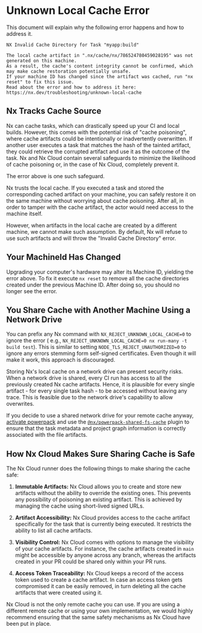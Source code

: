# Unknown Local Cache Error

This document will explain why the following error happens and how to address it.

```
NX Invalid Cache Directory for Task "myapp:build"

The local cache artifact in ".nx/cache/nx/786524780459028195" was not generated on this machine.
As a result, the cache's content integrity cannot be confirmed, which may make cache restoration potentially unsafe.
If your machine ID has changed since the artifact was cached, run "nx reset" to fix this issue.
Read about the error and how to address it here: https://nx.dev/troubleshooting/unknown-local-cache
```

## Nx Tracks Cache Source

Nx can cache tasks, which can drastically speed up your CI and local builds. However, this comes with the potential risk
of "cache poisoning", where cache artifacts could be intentionally or inadvertently overwritten. If another user
executes a task that matches the hash of the tainted artifact, they could retrieve the corrupted artifact and use it as
the outcome of the task. Nx and Nx Cloud contain several safeguards to minimize the likelihood of cache poisoning or, in
the case of Nx Cloud, completely prevent it.

The error above is one such safeguard.

Nx trusts the local cache. If you executed a task and stored the corresponding cached artifact on your machine, you can
safely restore it on the same machine without worrying about cache poisoning. After all, in order to tamper with the
cache artifact, the actor would need access to the machine itself.

However, when artifacts in the local cache are created by a different machine, we cannot make such assumption. By
default, Nx will refuse to use such artifacts and will throw the "Invalid Cache Directory" error.

## Your MachineId Has Changed

Upgrading your computer's hardware may alter its Machine ID, yielding the error above. To fix it execute `nx reset` to
remove all the cache directories created under the previous Machine ID. After doing so, you should no longer see the
error.

## You Share Cache with Another Machine Using a Network Drive

You can prefix any Nx command with `NX_REJECT_UNKNOWN_LOCAL_CACHE=0` to ignore the error (
e.g., `NX_REJECT_UNKNOWN_LOCAL_CACHE=0 nx run-many -t build test`). This is similar to
setting `NODE_TLS_REJECT_UNAUTHORIZED=0` to ignore any errors stemming form self-signed certificates. Even though it
will make it work, this approach is discouraged.

Storing Nx's local cache on a network drive can present security risks. When a network drive is shared, every CI run has
access to all the previously created Nx cache artifacts. Hence, it is plausible for every single artifact - for every
single task hash - to be accessed without leaving any trace. This is feasible due to the network drive's capability to
allow overwrites.

If you decide to use a shared network drive for your remote cache anyway, [activate powerpack](/powerpack) and use the [`@nx/powerpack-shared-fs-cache`](/nx-api/powerpack-shared-fs-cache) plugin to ensure that the task metadata and project graph information is correctly associated with the file artifacts.

## How Nx Cloud Makes Sure Sharing Cache is Safe

The Nx Cloud runner does the following things to make sharing the cache safe:

1. **Immutable Artifacts:** Nx Cloud allows you to create and store new artifacts without the ability to override the
   existing ones. This prevents any possibility of poisoning an existing artifact. This is achieved by managing the
   cache using short-lived signed URLs.

2. **Artifact Accessibility:** Nx Cloud provides access to the cache artifact specifically for the task that is
   currently being executed. It restricts the ability to list all cache artifacts.

3. **Visibility Control:** Nx Cloud comes with options to manage the visibility of your cache artifacts. For instance,
   the cache artifacts created in `main` might be accessible by anyone across any branch, whereas the artifacts created
   in your PR could be shared only within your PR runs.

4. **Access Token Traceability:** Nx Cloud keeps a record of the access token used to create a cache artifact. In case
   an access token gets compromised it can be easily removed, in turn deleting all the cache artifacts that were created
   using it.

Nx Cloud is not the only remote cache you can use. If you are using a different remote cache or using your
own implementation, we would highly recommend ensuring that the same safety mechanisms as Nx Cloud have been put in
place.
